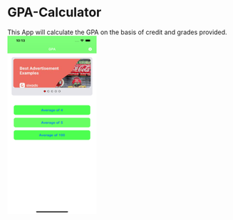 # GPA-Calculator
This App will calculate the GPA on the basis of credit and grades provided.
<img src = "https://github.com/mksmanish/GPA-Calculator/blob/main/Sreenshot/Simulator%20Screen%20Shot%20-%20iPhone%2012%20Pro%20Max%20-%202021-08-22%20at%2010.13.35.png" width="200" height="400" >

